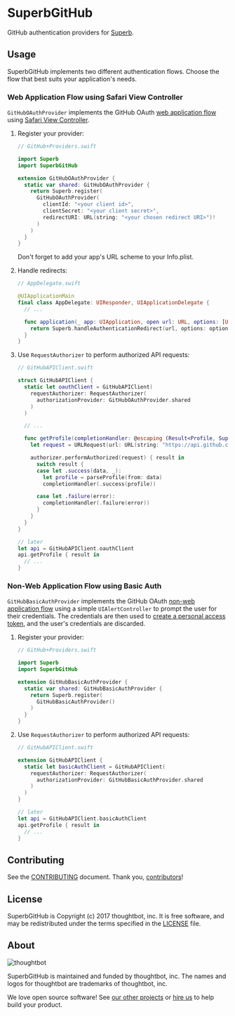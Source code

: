 # SuperbGitHub

GitHub authentication providers for [Superb][].

[Superb]: https://github.com/thoughtbot/Superb

## Usage

SuperbGitHub implements two different authentication flows.
Choose the flow that best suits your application's needs.

### Web Application Flow using Safari View Controller

`GitHubOAuthProvider` implements the GitHub OAuth
[web application flow][oauth-web] using [Safari View Controller][safari].

 1. Register your provider:

    ```swift
    // GitHub+Providers.swift

    import Superb
    import SuperbGitHub

    extension GitHubOAuthProvider {
      static var shared: GitHubOAuthProvider {
        return Superb.register(
          GitHubOAuthProvider(
            clientId: "<your client id>",
            clientSecret: "<your client secret>",
            redirectURI: URL(string: "<your chosen redirect URI>")!
          )
        )
      }
    }
    ```

    Don't forget to add your app's URL scheme to your Info.plist.

 2. Handle redirects:

    ```swift
    // AppDelegate.swift

    @UIApplicationMain
    final class AppDelegate: UIResponder, UIApplicationDelegate {
      // ...

      func application(_ app: UIApplication, open url: URL, options: [UIApplicationOpenURLOptionsKey: Any]) -> Bool {
        return Superb.handleAuthenticationRedirect(url, options: options)
      }
    }
    ```

 3. Use `RequestAuthorizer` to perform authorized API requests:

    ```swift
    // GitHubAPIClient.swift

    struct GitHubAPIClient {
      static let oauthClient = GitHubAPIClient(
        requestAuthorizer: RequestAuthorizer(
          authorizationProvider: GitHubOAuthProvider.shared
        )
      )

      // ...

      func getProfile(completionHandler: @escaping (Result<Profile, SuperbError>) -> Void) {
        let request = URLRequest(url: URL(string: "https://api.github.com/user")!)

        authorizer.performAuthorized(request) { result in
          switch result {
          case let .success(data, _):
            let profile = parseProfile(from: data)
            completionHandler(.success(profile))

          case let .failure(error):
            completionHandler(.failure(error))
          }
        }
      }
    }

    // later
    let api = GitHubAPIClient.oauthClient
    api.getProfile { result in
      // ...
    }
    ```

[oauth-web]: https://developer.github.com/v3/oauth/#web-application-flow
[safari]: https://developer.apple.com/reference/safariservices/sfsafariviewcontroller

### Non-Web Application Flow using Basic Auth

`GitHubBasicAuthProvider` implements the GitHub OAuth [non-web application flow][oauth-non-web]
using a simple `UIAlertController` to prompt the user for their credentials.
The credentials are then used to [create a personal access token][create-token],
and the user's credentials are discarded.

 1. Register your provider:

    ```swift
    // GitHub+Providers.swift

    import Superb
    import SuperbGitHub

    extension GitHubBasicAuthProvider {
      static var shared: GitHubBasicAuthProvider {
        return Superb.register(
          GitHubBasicAuthProvider()
        )
      }
    }
    ```

 2. Use `RequestAuthorizer` to perform authorized API requests:

    ```swift
    // GitHubAPIClient.swift

    extension GitHubAPIClient {
      static let basicAuthClient = GitHubAPIClient(
        requestAuthorizer: RequestAuthorizer(
          authorizationProvider: GitHubBasicAuthProvider.shared
        )
      )
    }

    // later
    let api = GitHubAPIClient.basicAuthClient
    api.getProfile { result in
      // ...
    }
    ```

[oauth-non-web]: https://developer.github.com/v3/oauth/#non-web-application-flow
[create-token]: https://developer.github.com/v3/oauth_authorizations/#create-a-new-authorization

## Contributing

See the [CONTRIBUTING][] document.
Thank you, [contributors][]!

[CONTRIBUTING]: CONTRIBUTING.md
[contributors]: https://github.com/thoughtbot/SuperbGitHub/graphs/contributors

## License

SuperbGitHub is Copyright (c) 2017 thoughtbot, inc.
It is free software, and may be redistributed
under the terms specified in the [LICENSE][] file.

[LICENSE]: LICENSE

## About

![thoughtbot](https://thoughtbot.com/logo.png)

SuperbGitHub is maintained and funded by thoughtbot, inc.
The names and logos for thoughtbot are trademarks of thoughtbot, inc.

We love open source software!
See [our other projects][community]
or [hire us][hire] to help build your product.

[community]: https://thoughtbot.com/community?utm_source=github
[hire]: https://thoughtbot.com/hire-us?utm_source=github
